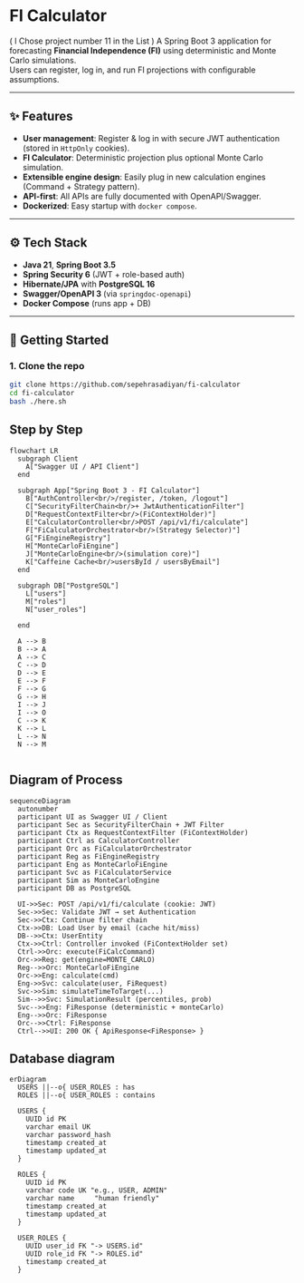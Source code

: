 # FI Calculator
( I Chose project number 11 in the List )
A Spring Boot 3 application for forecasting **Financial Independence (FI)** using deterministic and Monte Carlo simulations.  
Users can register, log in, and run FI projections with configurable assumptions.

---

## ✨ Features
- **User management**: Register & log in with secure JWT authentication (stored in `HttpOnly` cookies).
- **FI Calculator**: Deterministic projection plus optional Monte Carlo simulation.
- **Extensible engine design**: Easily plug in new calculation engines (Command + Strategy pattern).
- **API-first**: All APIs are fully documented with OpenAPI/Swagger.
- **Dockerized**: Easy startup with `docker compose`.

---

## ⚙️ Tech Stack
- **Java 21**, **Spring Boot 3.5**
- **Spring Security 6** (JWT + role-based auth)
- **Hibernate/JPA** with **PostgreSQL 16**
- **Swagger/OpenAPI 3** (via `springdoc-openapi`)
- **Docker Compose** (runs app + DB)
---



## 🚀 Getting Started

### 1. Clone the repo
```bash
git clone https://github.com/sepehrasadiyan/fi-calculator
cd fi-calculator
bash ./here.sh
```



## Step by Step
```mermaid
flowchart LR
  subgraph Client
    A["Swagger UI / API Client"]
  end

  subgraph App["Spring Boot 3 - FI Calculator"]
    B["AuthController<br/>/register, /token, /logout"]
    C["SecurityFilterChain<br/>+ JwtAuthenticationFilter"]
    D["RequestContextFilter<br/>(FiContextHolder)"]
    E["CalculatorController<br/>POST /api/v1/fi/calculate"]
    F["FiCalculatorOrchestrator<br/>(Strategy Selector)"]
    G["FiEngineRegistry"]
    H["MonteCarloFiEngine"]
    J["MonteCarloEngine<br/>(simulation core)"]
    K["Caffeine Cache<br/>usersById / usersByEmail"]
  end

  subgraph DB["PostgreSQL"]
    L["users"]
    M["roles"]
    N["user_roles"]

  end

  A --> B
  B --> A
  A --> C
  C --> D
  D --> E
  E --> F
  F --> G
  G --> H
  I --> J
  I --> O
  C --> K
  K --> L
  L --> N
  N --> M


```

## Diagram of Process
```mermaid
sequenceDiagram
  autonumber
  participant UI as Swagger UI / Client
  participant Sec as SecurityFilterChain + JWT Filter
  participant Ctx as RequestContextFilter (FiContextHolder)
  participant Ctrl as CalculatorController
  participant Orc as FiCalculatorOrchestrator
  participant Reg as FiEngineRegistry
  participant Eng as MonteCarloFiEngine
  participant Svc as FiCalculatorService
  participant Sim as MonteCarloEngine
  participant DB as PostgreSQL

  UI->>Sec: POST /api/v1/fi/calculate (cookie: JWT)
  Sec->>Sec: Validate JWT → set Authentication
  Sec->>Ctx: Continue filter chain
  Ctx->>DB: Load User by email (cache hit/miss)
  DB-->>Ctx: UserEntity
  Ctx->>Ctrl: Controller invoked (FiContextHolder set)
  Ctrl->>Orc: execute(FiCalcCommand)
  Orc->>Reg: get(engine=MONTE_CARLO)
  Reg-->>Orc: MonteCarloFiEngine
  Orc->>Eng: calculate(cmd)
  Eng->>Svc: calculate(user, FiRequest)
  Svc->>Sim: simulateTimeToTarget(...)
  Sim-->>Svc: SimulationResult (percentiles, prob)
  Svc-->>Eng: FiResponse (deterministic + monteCarlo)
  Eng-->>Orc: FiResponse
  Orc-->>Ctrl: FiResponse
  Ctrl-->>UI: 200 OK { ApiResponse<FiResponse> }

```

## Database diagram
```mermaid
erDiagram
  USERS ||--o{ USER_ROLES : has
  ROLES ||--o{ USER_ROLES : contains

  USERS {
    UUID id PK
    varchar email UK
    varchar password_hash
    timestamp created_at
    timestamp updated_at
  }

  ROLES {
    UUID id PK
    varchar code UK "e.g., USER, ADMIN"
    varchar name     "human friendly"
    timestamp created_at
    timestamp updated_at
  }

  USER_ROLES {
    UUID user_id FK "-> USERS.id"
    UUID role_id FK "-> ROLES.id"
    timestamp created_at
  }



```


